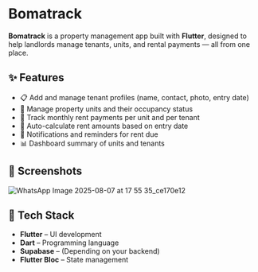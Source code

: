# Bomatrack

**Bomatrack** is a property management app built with **Flutter**, designed to help landlords manage tenants, units, and rental payments — all from one place.

## ✨ Features

- 📋 Add and manage tenant profiles (name, contact, photo, entry date)
- 🏢 Manage property units and their occupancy status
- 💸 Track monthly rent payments per unit and per tenant
- 📅 Auto-calculate rent amounts based on entry date
- 🔔 Notifications and reminders for rent due 
- 📊 Dashboard summary of units and tenants 

## 📸 Screenshots

![WhatsApp Image 2025-08-07 at 17 55 35_ce170e12](https://github.com/user-attachments/assets/176b438a-b43e-4165-bec1-62936d20b5d7)


## 🔧 Tech Stack

- **Flutter** – UI development
- **Dart** – Programming language
- **Supabase** – (Depending on your backend)
- **Flutter Bloc** – State management
